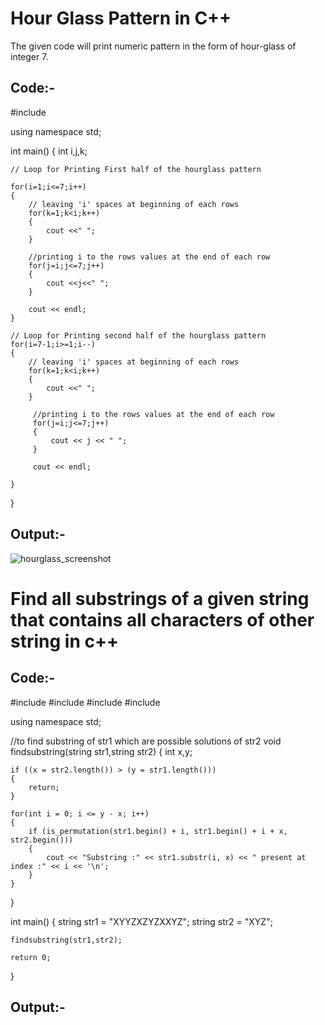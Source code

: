 # Hour Glass Pattern in C++ 

The given code will print numeric pattern in the form of hour-glass of integer 7.

## Code:-

#include <iostream>

using namespace std;

int main()
{
    int i,j,k;

    // Loop for Printing First half of the hourglass pattern

    for(i=1;i<=7;i++)
    {
        // leaving 'i' spaces at beginning of each rows
        for(k=1;k<i;k++)
        {
            cout <<" ";
        }

        //printing i to the rows values at the end of each row
        for(j=i;j<=7;j++)
        {
            cout <<j<<" ";
        }

        cout << endl;
    }

    // Loop for Printing second half of the hourglass pattern
    for(i=7-1;i>=1;i--)
    {
        // leaving 'i' spaces at beginning of each rows
        for(k=1;k<i;k++)
        {
            cout <<" ";
        }

         //printing i to the rows values at the end of each row
         for(j=i;j<=7;j++)
         {
             cout << j << " ";
         }

         cout << endl;

    }
}

## Output:-
![hourglass_screenshot](https://user-images.githubusercontent.com/54000745/99625295-f1aa7900-2a55-11eb-89f2-2ee787c204cd.JPG)


# Find all substrings of a given string that contains all characters of other string in c++

## Code:-
#include <iostream>
#include <algorithm>
#include <cmath>
#include <string>

using namespace std;

//to find substring of str1 which are possible solutions of str2
void findsubstring(string str1,string str2)
{
    int x,y;

    if ((x = str2.length()) > (y = str1.length()))
    {
        return;
    }

    for(int i = 0; i <= y - x; i++)
    {
        if (is_permutation(str1.begin() + i, str1.begin() + i + x, str2.begin()))
		{
			cout << "Substring :" << str1.substr(i, x) << " present at index :" << i << '\n';
		}
    }

}

int main()
{
    string str1 = "XYYZXZYZXXYZ";
    string str2 = "XYZ";

    findsubstring(str1,str2);

    return 0;

}

## Output:-



